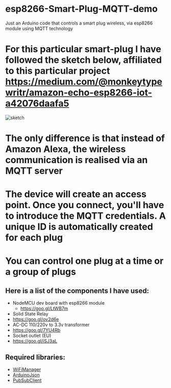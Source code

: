 # esp8266-Smart-Plug-MQTT-demo
Just an Arduino code that controls a smart plug wireless, via esp8266 module using MQTT technology

# For this particular smart-plug I have followed the sketch below, affiliated to this particular project https://medium.com/@monkeytypewritr/amazon-echo-esp8266-iot-a42076daafa5
![sketch](https://cdn-images-1.medium.com/max/1000/1*naLf9QOR8JYPTNeFEaywYg.png)
#
# The only difference is that instead of Amazon Alexa, the wireless communication is realised via an MQTT server
#
# The device will create an access point. Once you connect, you'll have to introduce the MQTT credentials. A unique ID is automatically created for each plug
# You can control one plug at a time or a group of plugs

## Here is a list of the components I have used:
* NodeMCU dev board with esp8266 module
  * https://goo.gl/LtWB7m
 * Solid State Relay
  * https://goo.gl/ov2d6e
 * AC-DC 110/220v to 3.3v transformer
  * https://goo.gl/7YU4Rb
 * Socket outlet (EU)
  * https://goo.gl/iSJ3aL
  ## Required libraries:
* [WiFiManager](https://github.com/tzapu/WiFiManager)
* [ArduinoJson](https://github.com/bblanchon/ArduinoJson)
* [PubSubClient](https://github.com/knolleary/pubsubclient)

